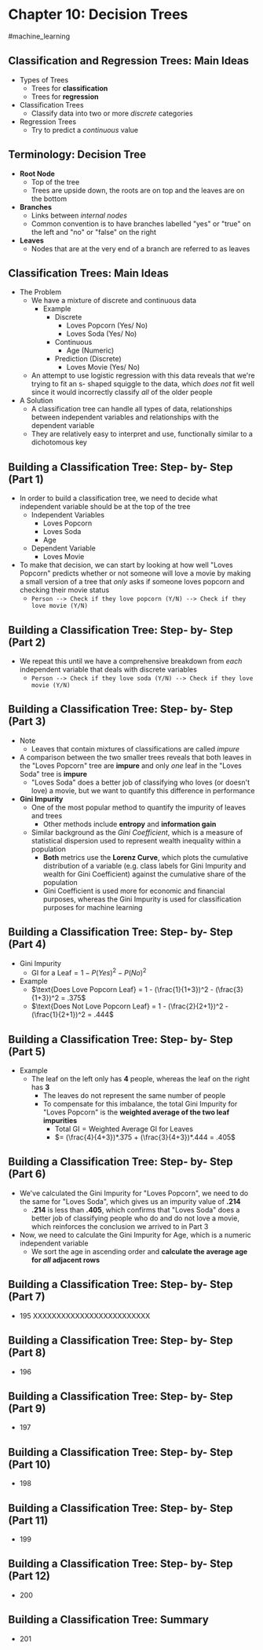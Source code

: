 # Chapter 10: Decision Trees

#machine_learning 

## Classification and Regression Trees: Main Ideas

- Types of Trees
	- Trees for **classification**
	- Trees for **regression**
- Classification Trees
	- Classify data into two or more *discrete* categories
- Regression Trees
	- Try to predict a *continuous* value

## Terminology: Decision Tree

- **Root Node**
	- Top of the tree
	- Trees are upside down, the roots are on top and the leaves are on the bottom
- **Branches**
	- Links between *internal nodes*
	- Common convention is to have branches labelled "yes" or "true" on the left and "no" or "false" on the right
- **Leaves**
	- Nodes that are at the very end of a branch are referred to as leaves

## Classification Trees: Main Ideas

- The Problem
	- We have a mixture of discrete and continuous data
		- Example
			- Discrete
				- Loves Popcorn (Yes/ No)
				- Loves Soda (Yes/ No)
			- Continuous
				- Age (Numeric)
			- Prediction (Discrete)
				- Loves Movie (Yes/ No)
	- An attempt to use logistic regression with this data reveals that we're trying to fit an s- shaped squiggle to the data, which *does not* fit well since it would incorrectly classify *all* of the older people
- A Solution
	- A classification tree can handle all types of data, relationships between independent variables and relationships with the dependent variable
	- They are relatively easy to interpret and use, functionally similar to a dichotomous key

## Building a Classification Tree: Step- by- Step (Part 1)

- In order to build a classification tree, we need to decide what independent variable should be at the top of the tree
	- Independent Variables
		- Loves Popcorn
		- Loves Soda
		- Age
	- Dependent Variable
		- Loves Movie
- To make that decision, we can start by looking at how well "Loves Popcorn" predicts whether or not someone will love a movie by making a small version of a tree that *only* asks if someone loves popcorn and checking their movie status
	- `Person --> Check if they love popcorn (Y/N) --> Check if they love movie (Y/N)`

## Building a Classification Tree: Step- by- Step (Part 2)

- We repeat this until we have a comprehensive breakdown from *each* independent variable that deals with discrete variables
	- `Person --> Check if they love soda (Y/N) --> Check if they love movie (Y/N)`

## Building a Classification Tree: Step- by- Step (Part 3)

- Note
	- Leaves that contain mixtures of classifications are called *impure*
- A comparison between the two smaller trees reveals that both leaves in the "Loves Popcorn" tree are **impure** and only *one* leaf in the "Loves Soda" tree is **impure**
	- "Loves Soda" does a better job of classifying who loves (or doesn't love) a movie, but we want to quantify this difference in performance
- **Gini Impurity**
	- One of the most popular method to quantify the impurity of leaves and trees
		- Other methods include **entropy** and **information gain**
	- Similar background as the *Gini Coefficient*, which is a measure of statistical dispersion used to represent wealth inequality within a population
		- **Both** metrics use the **Lorenz Curve**, which plots the cumulative distribution of a variable (e.g. class labels for Gini Impurity and wealth for Gini Coefficient) against the cumulative share of the population
		- Gini Coefficient is used more for economic and financial purposes, whereas the Gini Impurity is used for classification purposes for machine learning

## Building a Classification Tree: Step- by- Step (Part 4)

- Gini Impurity
	- $\text{GI for a Leaf} = 1 - P(Yes)^2 - P(No)^2$
- Example
	- $\text{Does Love Popcorn Leaf} = 1 - (\frac{1}{1+3})^2 - (\frac{3}{1+3})^2 = .375$
	- $\text{Does Not Love Popcorn Leaf} = 1 - (\frac{2}{2+1})^2 - (\frac{1}{2+1})^2 = .444$

## Building a Classification Tree: Step- by- Step (Part 5)

- Example
	- The leaf on the left only has **4** people, whereas the leaf on the right has **3**
		- The leaves do not represent the same number of people
		- To compensate for this imbalance, the total Gini Impurity for "Loves Popcorn" is the **weighted average of the two leaf impurities**
			- $\text{Total GI} = \text{Weighted Average GI for Leaves}$
			- $= (\frac{4}{4+3})*.375 + (\frac{3}{4+3})*.444 = .405$

## Building a Classification Tree: Step- by- Step (Part 6)

- We've calculated the Gini Impurity for "Loves Popcorn", we need to do the same for "Loves Soda", which gives us an impurity value of **.214**
	- **.214** is less than **.405**, which confirms that "Loves Soda" does a better job of classifying people who do and do not love a movie, which reinforces the conclusion we arrived to in Part 3
- Now, we need to calculate the Gini Impurity for Age, which is a numeric independent variable
	- We sort the age in ascending order and **calculate the average age for *all* adjacent rows**

## Building a Classification Tree: Step- by- Step (Part 7)

- 195 XXXXXXXXXXXXXXXXXXXXXXXXX

## Building a Classification Tree: Step- by- Step (Part 8)

- 196

## Building a Classification Tree: Step- by- Step (Part 9)

- 197

## Building a Classification Tree: Step- by- Step (Part 10)

- 198

## Building a Classification Tree: Step- by- Step (Part 11)

- 199

## Building a Classification Tree: Step- by- Step (Part 12)

- 200

## Building a Classification Tree: Summary

- 201